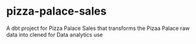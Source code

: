 # pizza-palace-sales
A dbt project for Pizza Palace Sales that transforms the Pizaa Palace raw data into clened for Data analytics use
